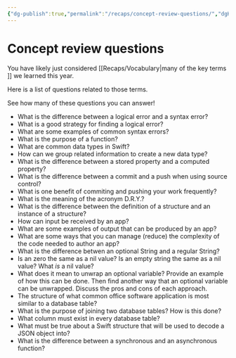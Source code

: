 ```yaml
---
{"dg-publish":true,"permalink":"/recaps/concept-review-questions/","dgHomeLink":false}
---
```


# Concept review questions

You have likely just considered [[Recaps/Vocabulary\|many of the key terms ]] we learned this year.

Here is a list of questions related to those terms.

See how many of these questions you can answer!

- What is the difference between a logical error and a syntax error?
- What is a good strategy for finding a logical error?
- What are some examples of common syntax errors?
- What is the purpose of a function?
- What are common data types in Swift?
- How can we group related information to create a new data type?
- What is the difference between a stored property and a computed property?
- What is the difference between a commit and a push when using source control?
- What is one benefit of commiting and pushing your work frequently?
- What is the meaning of the acronym D.R.Y.?
- What is the difference between the definition of a structure and an instance of a structure?
- How can input be received by an app?
- What are some examples of output that can be produced by an app?
- What are some ways that you can manage (reduce) the complexity of the code needed to author an app?
- What is the difference betwen an optional String and a regular String?
- Is an zero the same as a nil value? Is an empty string the same as a nil value? What *is* a nil value?
- What does it mean to unwrap an optional variable? Provide an example of how this can be done. Then find another way that an optional variable can be unwrapped. Discuss the pros and cons of each approach.
- The structure of what common office software application is most similar to a database table?
- What is the purpose of joining two database tables? How is this done?
- What column must exist in every database table?
- What must be true about a Swift structure that will be used to decode a JSON object into?
- What is the difference between a synchronous and an asynchronous function?
